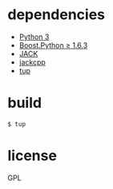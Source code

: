 # dependencies

* [Python 3](https://www.python.org/)
* [Boost.Python ≥ 1.6.3](https://github.com/boostorg/python)
* [JACK](http://www.jackaudio.org/)
* [jackcpp](http://www.x37v.info/projects/jackcpp/)
* [tup](http://gittup.org/tup/)

# build

```
$ tup
```

# license

GPL
